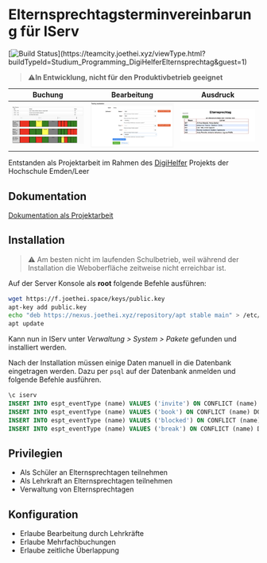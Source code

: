 # Elternsprechtagsterminvereinbarung für IServ
[![Build Status](https://teamcity.joethei.xyz/app/rest/builds/buildType:(id:Studium_Programming_DigiHelferElternsprechtag)/statusIcon)](https://teamcity.joethei.xyz/viewType.html?buildTypeId=Studium_Programming_DigiHelferElternsprechtag&guest=1)

> ⚠️**In Entwicklung, nicht für den Produktivbetrieb geeignet**

|Buchung|Bearbeitung|Ausdruck|
:-------:|:--------:|:------:|
![](images/booking.png) |![](images/edit_timeslots.png) |![](images/pdf_rooms.png)

Entstanden als Projektarbeit im Rahmen des [DigiHelfer](https://www.hs-emden-leer.de/studierende/fachbereiche/technik/projekte/neo-mint/digihelfer) Projekts der Hochschule Emden/Leer

## Dokumentation
[Dokumentation als Projektarbeit](https://pdf.joethei.space/Abgaben/Projektarbeit/index.pdf)

## Installation
> ⚠️ Am besten nicht im laufenden Schulbetrieb, weil während der Installation die Weboberfläche zeitweise nicht erreichbar ist.

Auf der Server Konsole als **root** folgende Befehle ausführen:

```bash
wget https://f.joethei.space/keys/public.key
apt-key add public.key
echo "deb https://nexus.joethei.xyz/repository/apt stable main" > /etc/apt/sources.list.d/digihelfer.list
apt update
```


Kann nun in IServ unter *Verwaltung > System > Pakete* gefunden und
installiert werden.

Nach der Installation müssen einige Daten manuell in die Datenbank
eingetragen werden.
Dazu per `psql` auf der Datenbank anmelden und folgende Befehle ausführen.
```sql
\c iserv
INSERT INTO espt_eventType (name) VALUES ('invite') ON CONFLICT (name) DO NOTHING;
INSERT INTO espt_eventType (name) VALUES ('book') ON CONFLICT (name) DO NOTHING;
INSERT INTO espt_eventType (name) VALUES ('blocked') ON CONFLICT (name) DO NOTHING;
INSERT INTO espt_eventType (name) VALUES ('break') ON CONFLICT (name) DO NOTHING;
```

## Privilegien
- Als Schüler an Elternsprechtagen teilnehmen
- Als Lehrkraft an Elternsprechtagen teilnehmen
- Verwaltung von Elternsprechtagen

## Konfiguration
- Erlaube Bearbeitung durch Lehrkräfte
- Erlaube Mehrfachbuchungen
- Erlaube zeitliche Überlappung